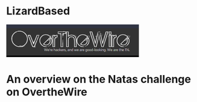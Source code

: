#                                                             LizardBased
![]( Screenshots/OTW.PNG)
# An overview on the Natas challenge on OvertheWire 
